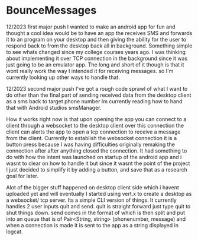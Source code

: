 # BounceMessages
12/2023 first major push
I wanted to make an android app for fun and thought a cool idea would be to have an app the receives
SMS and forwards it to an program on your desktop and then giving the ability for the user to respond
back to from the desktop back all in background. Something simple to see whats changed since my college 
courses years ago. I was thinking about implementing it over TCP connection in the background since 
it was just going to be an emulator app. The long and short of it though is that it wont really work
the way I intended it for receiving messages. so I'm currently looking up other ways to handle that.


12/2023 second major push
I've got a rough code sprawl of what I want to do other than the final part of sending received data
from the desktop client as a sms back to target phone number Im currently reading how to hand that
with Android studios smsManager. 

How it works right now is that upon opening the app you can connect to a client through a websocket 
to the desktop client over this connection the client can alerts the app to open a tcp connection to 
receive a message from the client. Currently to establish the websocket connection it is a button 
press because I was having difficulties originally remaking the connection after after anything closed 
the connection. It had something to do with how the intent was launched on startup of the android app and
i wasnt to clear on how to handle it but since it wasnt the point of the project I just decided to 
simplify it by adding a button, and save that as a research goal for later. 

Alot of the bigger stuff happened on desktop client side which i havent uploaded yet and will eventually
I started using vert.x to create a desktop as a websocket/ tcp server. Its a simple CLI version of 
things. It currently handles 2 user inputs quit and send. quit is straight forward just type quit to 
shut things down. send comes in the format of <send> <phone number string> <message string> which is
then split and put into an queue that is of Pair<String, string> (phonenumber, message) and when a connection
is made it is sent to the app as a string displayed in logcat.